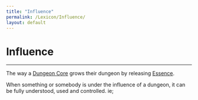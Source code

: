 ```yaml
---
title: "Influence"
permalink: /Lexicon/Influence/
layout: default
---
```

# Influence
---
The way a [Dungeon Core](DungeonCore.md) grows their dungeon by releasing [Essence](_Lexicon/Essence.md). 

When something or somebody is under the influence of a dungeon, it can be fully understood, used and controlled. ie; 